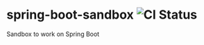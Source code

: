 # spring-boot-sandbox ![CI Status](https://travis-ci.org/adefanti/spring-boot-sandbox.svg?branch=master)
Sandbox to work on Spring Boot

